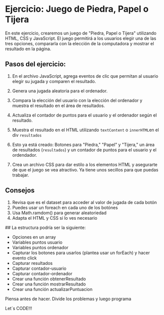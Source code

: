 # Ejercicio: Juego de Piedra, Papel o Tijera

En este ejercicio, crearemos un juego de "Piedra, Papel o Tijera" utilizando HTML, CSS y JavaScript. El juego permitirá a los usuarios elegir una de las tres opciones, compararla con la elección de la computadora y mostrar el resultado en la página.

## Pasos del ejercicio:

1. En el archivo JavaScript, agrega eventos de clic que permitan al usuario elegir su jugada y comparen el resultado.

2. Genera una jugada aleatoria para el ordenador.

3. Compara la elección del usuario con la elección del ordenador y muestra el resultado en el área de resultados.

4. Actualiza el contador de puntos para el usuario y el ordenador según el resultado.

5. Muestra el resultado en el HTML utilizando `textContent` o `innerHTML`en el div `resultados` 


1. Esto ya está creado: Botones para "Piedra," "Papel" y "Tijera," un área de resultados (`resultados`) y un contador de puntos para el usuario y el ordendador.

2. Crea un archivo CSS para dar estilo a los elementos HTML y asegurarte de que el juego se vea atractivo. Ya tiene unos secillos para que puedas trabajar.

## Consejos

1. Revisa que es el dataset para acceder al valor de jugada de cada botón
2. Puedes usar un foreach en cada uno de los botónes
3. Usa Math.ramdom() para generar aleatoriedad
4. Adapta el HTML y CSS si lo ves necesario

## La estructura podría ser la siguiente:

- Opciones en un array
- Variables puntos usuario
- Variables puntos ordenador
- Capturar los botones para usarlos (plantea usar un forEach) y hacer evento click
- Capturar resultados
- Capturar contador-usuario
- Capturar contador-ordenador
- Crear una función obtenerResultado
- Crear una función mostrarResultado
- Crear una función actualizarPuntuacion

Piensa antes de hacer. Divide los problemas y luego programa

Let´s CODE!!!